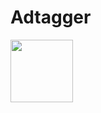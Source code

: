 # Adtagger



<img src="[https://your-image-url.type](https://github.com/Matminator/Adtagger/assets/121713591/7f15a9f3-ba11-4b2b-9154-0ef3744b9260)https://github.com/Matminator/Adtagger/assets/121713591/7f15a9f3-ba11-4b2b-9154-0ef3744b9260" width="100" >
